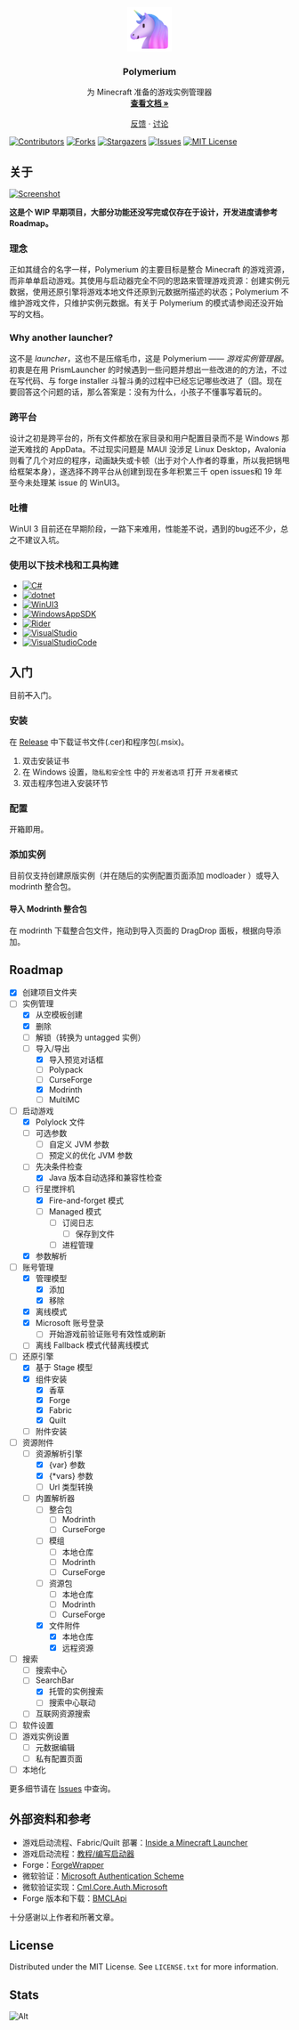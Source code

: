 <!-- PROJECT LOGO -->
<br />
<div align="center">
  <a href="https://github.com/d3ara1n/Polymerium">
    <img src="src/Polymerium.App/Assets/Logo.png" alt="Logo" width="80" height="80">
  </a>

<h3 align="center">Polymerium</h3>

  <p align="center">
    为 Minecraft 准备的游戏实例管理器
    <br />
    <a href="https://github.com/d3ara1n/Polymerium/wiki"><strong>查看文档 »</strong></a>
    <br />
    <br />
    <a href="https://github.com/d3ara1n/Polymerium/issues">反馈</a>
    ·
    <a href="https://github.com/d3ara1n/Polymerium/discussions">讨论</a>
  </p>
</div>

<!-- PROJECT SHIELDS -->
[![Contributors][contributors-shield]][contributors-url]
[![Forks][forks-shield]][forks-url]
[![Stargazers][stars-shield]][stars-url]
[![Issues][issues-shield]][issues-url]
[![MIT License][license-shield]][license-url]

<!-- ABOUT THE PROJECT -->
## 关于

[![Screenshot][product-screenshot]](#关于)

**这是个 WIP 早期项目，大部分功能还没写完或仅存在于设计，开发进度请参考 Roadmap。**

### 理念

正如其缝合的名字一样，Polymerium 的主要目标是整合 Minecraft 的游戏资源，而非单单启动游戏。其使用与启动器完全不同的思路来管理游戏资源：创建实例元数据，使用还原引擎将游戏本地文件还原到元数据所描述的状态；Polymerium 不维护游戏文件，只维护实例元数据。有关于 Polymerium 的模式请参阅还没开始写的文档。

### Why another launcher?

这不是 *launcher*，这也不是压缩毛巾，这是 Polymerium —— *游戏实例管理器*。
初衷是在用 PrismLauncher 的时候遇到一些问题并想出一些改进的的方法，不过在写代码、与 forge installer 斗智斗勇的过程中已经忘记哪些改进了（囧。现在要回答这个问题的话，那么答案是：没有为什么，小孩子不懂事写着玩的。

### 跨平台

设计之初是跨平台的，所有文件都放在家目录和用户配置目录而不是 Windows 那逆天难找的 AppData。不过现实问题是 MAUI 没涉足 Linux Desktop，Avalonia 则看了几个对应的程序，动画缺失或卡顿（出于对个人作者的尊重，所以我把锅甩给框架本身），遂选择不跨平台从创建到现在多年积累三千 open issues和 19 年至今未处理某 issue 的 WinUI3。

### 吐槽

WinUI 3 目前还在早期阶段，一路下来难用，性能差不说，遇到的bug还不少，总之不建议入坑。

### 使用以下技术栈和工具构建

* [![C#][CSharp]][CSharp-url]
* [![dotnet][DotNet]][DotNet-url]
* [![WinUI3][WinUI]][WinUI-url]
* [![WindowsAppSDK][WindowsAppSDK]][WindowsAppSDK-url]
* [![Rider][Rider]][Rider-url]
* [![VisualStudio][VisualStudio]][VisualStudio-url]
* [![VisualStudioCode][VSCode]][VSCode-url]

<!-- GETTING STARTED -->
## 入门

目前~~不~~入门。

### 安装

在 [Release]("https://github.com/d3ara1n/Polymerium/releases") 中下载证书文件(.cer)和程序包(.msix)。

1. 双击安装证书
2. 在 Windows 设置，`隐私和安全性` 中的 `开发者选项` 打开 `开发者模式`
3. 双击程序包进入安装环节

### 配置

开箱即用。

### 添加实例

目前仅支持创建原版实例（并在随后的实例配置页面添加 modloader ）或导入 modrinth 整合包。

#### 导入 Modrinth 整合包

在 modrinth 下载整合包文件，拖动到导入页面的 DragDrop 面板，根据向导添加。

<!-- ROADMAP -->
## Roadmap

* [x] 创建项目文件夹
* [ ] 实例管理
  * [x] 从空模板创建
  * [x] 删除
  * [ ] 解锁（转换为 untagged 实例）
  * [ ] 导入/导出
    * [x] 导入预览对话框
    * [ ] Polypack
    * [ ] CurseForge
    * [x] Modrinth
    * [ ] MultiMC
* [ ] 启动游戏
  * [x] Polylock 文件
  * [ ] 可选参数
    * [ ] 自定义 JVM 参数
    * [ ] 预定义的优化 JVM 参数
  * [ ] 先决条件检查
    * [x] Java 版本自动选择和兼容性检查
  * [ ] 行星搅拌机
    * [x] Fire-and-forget 模式
    * [ ] Managed 模式
      * [ ] 订阅日志
        * [ ] 保存到文件
      * [ ] 进程管理
  * [x] 参数解析
* [ ] 账号管理
  * [x] 管理模型
    * [x] 添加
    * [x] 移除
  * [x] 离线模式
  * [x] Microsoft 账号登录
    * [ ] 开始游戏前验证账号有效性或刷新
  * [ ] 离线 Fallback 模式代替离线模式
* [ ] 还原引擎
  * [x] 基于 Stage 模型
  * [x] 组件安装
    * [x] 香草
    * [x] Forge
    * [x] Fabric
    * [x] Quilt
  * [ ] 附件安装
* [ ] 资源附件
  * [ ] 资源解析引擎
    * [x] {var} 参数
    * [x] {*vars} 参数
    * [ ] Url 类型转换
  * [ ] 内置解析器
    * [ ] 整合包
      * [ ] Modrinth
      * [ ] CurseForge
    * [ ] 模组
      * [ ] 本地仓库
      * [ ] Modrinth
      * [ ] CurseForge
    * [ ] 资源包
      * [ ] 本地仓库
      * [ ] Modrinth
      * [ ] CurseForge
    * [x] 文件附件
      * [x] 本地仓库
      * [x] 远程资源
* [ ] 搜索
  * [ ] 搜索中心
  * [ ] SearchBar
    * [x] 托管的实例搜索
    * [ ] 搜索中心联动
  * [ ] 互联网资源搜索
* [ ] 软件设置
* [ ] 游戏实例设置
  * [ ] 元数据编辑
  * [ ] 私有配置页面
* [ ] 本地化

更多细节请在 [Issues](https://github.com/d3ara1n/Polymerium/issues) 中查询。

<!-- REFERENCES -->
## 外部资料和参考

* 游戏启动流程、Fabric/Quilt 部署：[Inside a Minecraft Launcher](https://ryanccn.dev/posts/inside-a-minecraft-launcher/)
* 游戏启动流程：[教程/编写启动器](https://minecraft.fandom.com/zh/wiki/%E6%95%99%E7%A8%8B/%E7%BC%96%E5%86%99%E5%90%AF%E5%8A%A8%E5%99%A8?variant=zh)
* Forge：[ForgeWrapper](https://github.com/ZekerZhayard/ForgeWrapper)
* 微软验证：[Microsoft Authentication Scheme](https://wiki.vg/Microsoft_Authentication_Scheme)
* 微软验证实现：[Cml.Core.Auth.Microsoft](https://github.com/CmlLib/CmlLib.Core.Auth.Microsoft)
* Forge 版本和下载：[BMCLApi](https://bmclapidoc.bangbang93.com/)

十分感谢以上作者和所著文章。

<!-- LICENSE -->
## License

Distributed under the MIT License. See `LICENSE.txt` for more information.

## Stats

![Alt](https://repobeats.axiom.co/api/embed/594b206d199e6aae83226e6b7b834f6896322858.svg "Repobeats analytics image")

<!-- MARKDOWN LINKS & IMAGES -->
<!-- https://www.markdownguide.org/basic-syntax/#reference-style-links -->
[contributors-shield]: https://img.shields.io/github/contributors/d3ara1n/Polymerium.svg?style=for-the-badge
[contributors-url]: https://github.com/d3ara1n/Polymerium/graphs/contributors
[forks-shield]: https://img.shields.io/github/forks/d3ara1n/Polymerium.svg?style=for-the-badge
[forks-url]: https://github.com/d3ara1n/Polymerium/network/members
[stars-shield]: https://img.shields.io/github/stars/d3ara1n/Polymerium.svg?style=for-the-badge
[stars-url]: https://github.com/d3ara1n/Polymerium/stargazers
[issues-shield]: https://img.shields.io/github/issues/d3ara1n/Polymerium.svg?style=for-the-badge
[issues-url]: https://github.com/d3ara1n/Polymerium/issues
[license-shield]: https://img.shields.io/github/license/d3ara1n/Polymerium.svg?style=for-the-badge
[license-url]: https://github.com/d3ara1n/Polymerium/blob/master/LICENSE.txt
[product-screenshot]: assets/images/Screenshot.gif
[CSharp]: https://img.shields.io/badge/C%23-11-239120?style=for-the-badge&logoColor=white
[CSharp-url]: https://learn.microsoft.com/en-us/dotnet/csharp/
[DotNet]: https://img.shields.io/badge/.NET-7-5C2D91?style=for-the-badge&logoColor=white
[DotNet-url]: https://dotnet.microsoft.com/
[WinUI]: https://img.shields.io/badge/WinUI-3-0F5197?style=for-the-badge&logoColor=white
[WinUI-url]: https://microsoft.github.io/microsoft-ui-xaml/
[WindowsAppSDK]: https://img.shields.io/badge/Windows%20App%20SDK-1.2-348753?style=for-the-badge&logoColor=white
[WindowsAppSDK-url]: https://github.com/microsoft/WindowsAppSDK
[Rider]: https://img.shields.io/badge/Rider-DE1369?style=for-the-badge&logo=Rider&logoColor=white
[Rider-url]: https://www.jetbrains.com/rider/
[VisualStudio]: https://img.shields.io/badge/Visual_Studio-5C2D91?style=for-the-badge&logo=visual%20studio&logoColor=white
[VisualStudio-url]: https://visualstudio.microsoft.com
[VSCode]: https://img.shields.io/badge/Visual_Studio_Code-0078D4?style=for-the-badge&logo=visual%20studio%20code&logoColor=white
[VSCode-url]: https://code.visualstudio.com/
